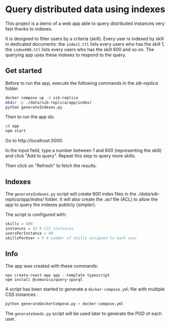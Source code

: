 # Query distributed data using indexes

This project is a demo of a web app able to query distributed instances very fast thanks to indexes.

It is designed to filter users by a criteria (skill). Every user is indexed by skill in dedicated documents: the `index1.ttl` lists every users who has the skill 1, the `index600.ttl` lists every users who has the skill 600 and so on. The querying app uses these indexes to respond to the query.

## Get started

Before to run the app, execute the following commands in the *sib-replica* folder:
```sh
docker compose up -d sib-replica
mkdir -p ./data/sib-replica/app/index/
python generateIndexes.py
```

Then to run the app do:
```sh
cd app
npm start
```

Go to http://localhost:3000.

In the input field, type a number between 1 and 600 (representing the skill) and click "Add to query". Repeat this step to query more skills.

Then click on "Refresh" to fetch the results.

## Indexes

The `generateIndexes.py` script will create 600 index files in the *./data/sib-replica/app/index/* folder. It will also create the *.acl* file (ACL) to allow the app to query the indexes publicly (simpler).

The script is configured with:
```py
skills = 600
instances = 32 # CSS instances
usersPerInstance = 40
skillsPerUser = 5 # number of skills assigned to each user
```

## Info

The app was created with these commands:
```
npx create-react-app app --template typescript
npm install @comunica/query-sparql
```

A script has been started to generate a `docker-compose.yml` file with multiple CSS instances :
```sh
python generateDockerCompose.py > docker-compose.yml
```

The `generateSeeds.py` script will be used later to generate the POD of each user.